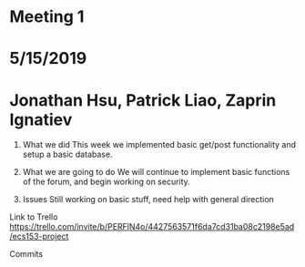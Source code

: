 # Meeting 1
# 5/15/2019 
# Jonathan Hsu, Patrick Liao, Zaprin Ignatiev

1. What we did
This week we implemented basic get/post functionality and setup a basic database. 

2. What we are going to do
We will continue to implement basic functions of the forum, and begin working on security.

3. Issues 
Still working on basic stuff, need help with general direction

Link to Trello
https://trello.com/invite/b/PERFlN4o/4427563571f6da7cd31ba08c2198e5ad/ecs153-project

Commits